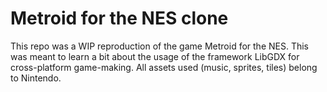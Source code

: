 # Metroid for the NES clone
This repo was a WIP reproduction of the game Metroid for the NES. This was meant to learn a bit about the usage of the framework LibGDX for cross-platform game-making.
All assets used (music, sprites, tiles) belong to Nintendo.
